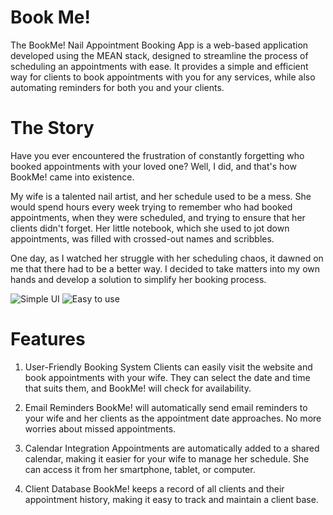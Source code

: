 # Book Me!

The BookMe! Nail Appointment Booking App is a web-based application developed using the MEAN stack, designed to streamline the process of scheduling an appointments with ease. It provides a simple and efficient way for clients to book appointments with you for any services, while also automating reminders for both you and your clients.

# The Story

Have you ever encountered the frustration of constantly forgetting who booked appointments with your loved one? Well, I did, and that's how BookMe! came into existence.

My wife is a talented nail artist, and her schedule used to be a mess. She would spend hours every week trying to remember who had booked appointments, when they were scheduled, and trying to ensure that her clients didn't forget. Her little notebook, which she used to jot down appointments, was filled with crossed-out names and scribbles.

One day, as I watched her struggle with her scheduling chaos, it dawned on me that there had to be a better way. I decided to take matters into my own hands and develop a solution to simplify her booking process.

![Simple UI](https://imgur.com/wvHESVX)
![Easy to use](https://imgur.com/MCI9LfK)

# Features

1. User-Friendly Booking System
   Clients can easily visit the website and book appointments with your wife. They can select the date and time that suits them, and BookMe! will check for availability.

2. Email Reminders
   BookMe! will automatically send email reminders to your wife and her clients as the appointment date approaches. No more worries about missed appointments.

3. Calendar Integration
   Appointments are automatically added to a shared calendar, making it easier for your wife to manage her schedule. She can access it from her smartphone, tablet, or computer.

4. Client Database
   BookMe! keeps a record of all clients and their appointment history, making it easy to track and maintain a client base.
